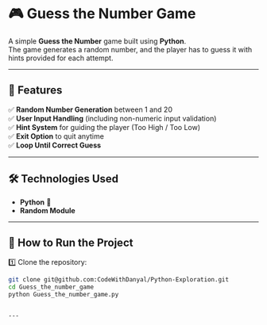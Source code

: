 # 🎮 Guess the Number Game

A simple **Guess the Number** game built using **Python**.  
The game generates a random number, and the player has to guess it with hints provided for each attempt.  

---

## 🚀 Features

✅ **Random Number Generation** between 1 and 20  
✅ **User Input Handling** (including non-numeric input validation)  
✅ **Hint System** for guiding the player (Too High / Too Low)  
✅ **Exit Option** to quit anytime  
✅ **Loop Until Correct Guess**  

---

## 🛠️ Technologies Used

- **Python** 🐍  
- **Random Module**  

---

## 📌 How to Run the Project

1️⃣ Clone the repository:  
   ```bash
   git clone git@github.com:CodeWithDanyal/Python-Exploration.git
   cd Guess_the_number_game
   python Guess_the_number_game.py


---
